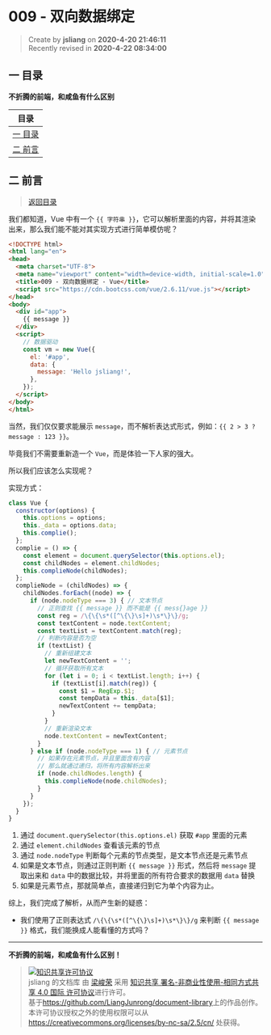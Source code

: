 009 - 双向数据绑定
===

> Create by **jsliang** on **2020-4-20 21:46:11**  
> Recently revised in **2020-4-22 08:34:00**

## <a name="chapter-one" id="chapter-one"></a>一 目录

**不折腾的前端，和咸鱼有什么区别**

| 目录 |
| --- | 
| [一 目录](#chapter-one) | 
| <a name="catalog-chapter-two" id="catalog-chapter-two"></a>[二 前言](#chapter-two) |

## <a name="chapter-two" id="chapter-two"></a>二 前言

> [返回目录](#chapter-one)

我们都知道，Vue 中有一个 `{{ 字符串 }}`，它可以解析里面的内容，并将其渲染出来，那么我们能不能对其实现方式进行简单模仿呢？

```html
<!DOCTYPE html>
<html lang="en">
<head>
  <meta charset="UTF-8">
  <meta name="viewport" content="width=device-width, initial-scale=1.0">
  <title>009 - 双向数据绑定 - Vue</title>
  <script src="https://cdn.bootcss.com/vue/2.6.11/vue.js"></script>
</head>
<body>
  <div id="app">
    {{ message }}
  </div>
  <script>
    // 数据驱动
    const vm = new Vue({
      el: '#app',
      data: {
        message: 'Hello jsliang!',
      },
    });
  </script>
</body>
</html>
```

当然，我们仅仅要求能展示 `message`，而不解析表达式形式，例如：`{{ 2 > 3 ? message : 123 }}`。

毕竟我们不需要重新造一个 `Vue`，而是体验一下人家的强大。

所以我们应该怎么实现呢？

实现方式：

```js
class Vue {
  constructor(options) {
    this.options = options;
    this._data = options.data;
    this.complie();
  };
  complie = () => {
    const element = document.querySelector(this.options.el);
    const childNodes = element.childNodes;
    this.complieNode(childNodes);
  };
  complieNode = (childNodes) => {
    childNodes.forEach((node) => {
      if (node.nodeType === 3) { // 文本节点
        // 正则查找 {{ message }} 而不能是 {{ mess{}age }}
        const reg = /\{\{\s*([^\{\}\s]+)\s*\}\}/g;
        const textContent = node.textContent;
        const textList = textContent.match(reg);
        // 判断内容是否为空
        if (textList) {
          // 重新组建文本
          let newTextContent = '';
          // 循环获取所有文本
          for (let i = 0; i < textList.length; i++) {
            if (textList[i].match(reg)) {
              const $1 = RegExp.$1;
              const tempData = this._data[$1];
              newTextContent += tempData;
            }
          }
          // 重新渲染文本
          node.textContent = newTextContent;
        }
      } else if (node.nodeType === 1) { // 元素节点
        // 如果存在元素节点，并且里面含有内容
        // 那么就通过递归，将所有内容解析出来
        if (node.childNodes.length) {
          this.complieNode(node.childNodes);
        }
      }
    });
  }
}
```

1. 通过 `document.querySelector(this.options.el)` 获取 `#app` 里面的元素
2. 通过 `element.childNodes` 查看该元素的节点
3. 通过 `node.nodeType` 判断每个元素的节点类型，是文本节点还是元素节点
4. 如果是文本节点，则通过正则判断 `{{ message }}` 形式，然后将 `message` 提取出来和 `data` 中的数据比较，并将里面的所有符合要求的数据用 `data` 替换
5. 如果是元素节点，那就简单点，直接递归到它为单个内容为止。

综上，我们完成了解析，从而产生新的疑惑：

* 我们使用了正则表达式 `/\{\{\s*([^\{\}\s]+)\s*\}\}/g` 来判断 `{{ message }}` 格式，我们能换成人能看懂的方式吗？

---

**不折腾的前端，和咸鱼有什么区别！**

> <a rel="license" href="http://creativecommons.org/licenses/by-nc-sa/4.0/"><img alt="知识共享许可协议" style="border-width:0" src="https://i.creativecommons.org/l/by-nc-sa/4.0/88x31.png" /></a><br /><span xmlns:dct="http://purl.org/dc/terms/" property="dct:title">jsliang 的文档库</span> 由 <a xmlns:cc="http://creativecommons.org/ns#" href="https://github.com/LiangJunrong/document-library" property="cc:attributionName" rel="cc:attributionURL">梁峻荣</a> 采用 <a rel="license" href="http://creativecommons.org/licenses/by-nc-sa/4.0/">知识共享 署名-非商业性使用-相同方式共享 4.0 国际 许可协议</a>进行许可。<br />基于<a xmlns:dct="http://purl.org/dc/terms/" href="https://github.com/LiangJunrong/document-library" rel="dct:source">https://github.com/LiangJunrong/document-library</a>上的作品创作。<br />本许可协议授权之外的使用权限可以从 <a xmlns:cc="http://creativecommons.org/ns#" href="https://creativecommons.org/licenses/by-nc-sa/2.5/cn/" rel="cc:morePermissions">https://creativecommons.org/licenses/by-nc-sa/2.5/cn/</a> 处获得。